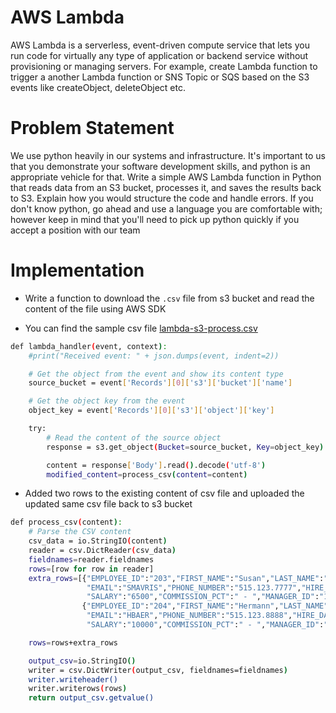 # AWS Lambda

AWS Lambda is a serverless, event-driven compute service that lets you run code for virtually any type of application or backend service without provisioning or managing servers. For example, create Lambda function to trigger a another Lambda function or SNS Topic or SQS based on the S3 events like createObject, deleteObject etc.

# Problem Statement

We use python heavily in our systems and infrastructure. It's important to us that you demonstrate your software development skills, and python is an appropriate vehicle for that. Write a simple AWS Lambda function in Python that reads data from an S3 bucket, processes it, and saves the results back to S3. Explain how you would structure the code and handle errors. If you don't know python, go ahead and use a language you are comfortable with; however keep in mind that you'll need to pick up python quickly if you accept a position with our team

# Implementation

- Write a function to download the `.csv` file from s3 bucket and read the content of the file using AWS SDK

* You can find the sample csv file [lambda-s3-process.csv](lambda-s3-process.csv)

```bash
def lambda_handler(event, context):
    #print("Received event: " + json.dumps(event, indent=2))

    # Get the object from the event and show its content type
    source_bucket = event['Records'][0]['s3']['bucket']['name']

    # Get the object key from the event
    object_key = event['Records'][0]['s3']['object']['key']

    try:
        # Read the content of the source object
        response = s3.get_object(Bucket=source_bucket, Key=object_key)

        content = response['Body'].read().decode('utf-8')
        modified_content=process_csv(content=content)

```

- Added two rows to the existing content of csv file and uploaded the updated same csv file back to s3 bucket

```bash
def process_csv(content):
    # Parse the CSV content
    csv_data = io.StringIO(content)
    reader = csv.DictReader(csv_data)
    fieldnames=reader.fieldnames
    rows=[row for row in reader]
    extra_rows=[{"EMPLOYEE_ID":"203","FIRST_NAME":"Susan","LAST_NAME":"Mavris",
                 "EMAIL":"SMAVRIS","PHONE_NUMBER":"515.123.7777","HIRE_DATE":"07-JUN-02","JOB_ID":"HR_REP",
                 "SALARY":"6500","COMMISSION_PCT":" - ","MANAGER_ID":"101","DEPARTMENT_ID":"40"},
                {"EMPLOYEE_ID":"204","FIRST_NAME":"Hermann","LAST_NAME":"Baer",
                 "EMAIL":"HBAER","PHONE_NUMBER":"515.123.8888","HIRE_DATE":"07-JUN-02","JOB_ID":"PR_REP",
                 "SALARY":"10000","COMMISSION_PCT":" - ","MANAGER_ID":"101","DEPARTMENT_ID":"70"}]

    rows=rows+extra_rows

    output_csv=io.StringIO()
    writer = csv.DictWriter(output_csv, fieldnames=fieldnames)
    writer.writeheader()
    writer.writerows(rows)
    return output_csv.getvalue()
```
